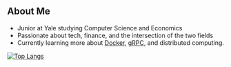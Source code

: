 ## About Me
- Junior at Yale studying Computer Science and Economics
- Passionate about tech, finance, and the intersection of the two fields
- Currently learning more about [Docker](https://github.com/topics/docker), [gRPC](https://github.com/grpc/grpc-go), and distributed computing.

[![Top Langs](https://github-readme-stats.vercel.app/api/top-langs/?username=psebaraj&layout=compact&langs_count=6&theme=dark&exclude_repo=github-readme-stats)](https://github.com/psebaraj/github-readme-stats)
<!---
[![GitHub Streak](https://github-readme-streak-stats.herokuapp.com/?user=psebaraj&theme=dark)](https://git.io/streak-stats)
--->
<!---
PSebaRaj/PSebaRaj is a ✨ special ✨ repository because its `README.md` (this file) appears on your GitHub profile.
You can click the Preview link to take a look at your changes.
--->
